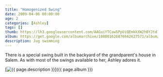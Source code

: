 ```yaml
---
title: "Homogenized Swing"
date: 2009-04-06 00:00:00
age: 2
categories: [Ashley]
tags: []
thumb: https://lh3.googleusercontent.com/AAGuiYTCaw5PpUiQEmkkXW2h0YJtd1pQ1Z1-z3777MrPsrfSdlnWJIOo9mef_NPE_k-dnIUP4rKygADdRw=w293-h220
album: https://get.google.com/albumarchive/108001626876662627571/album/AF1QipPjFyvhkff0DalmMjmPgGHuegP2_26i04XD5wcH?authKey=CPq8_t6kmODjQA
description: Jug swimming
---
```

 There is a special swing built in the backyard of the grandparent's house in Salem.  As with most of the swings available to her, Ashley adores it. 

[<img src="{{ page.thumb }}" alt="{{ page.description }}" class="wyseguys-album"/>]({{ page.album }})
